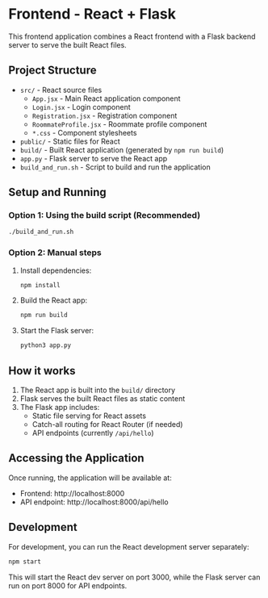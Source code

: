 # Frontend - React + Flask

This frontend application combines a React frontend with a Flask backend server to serve the built React files.

## Project Structure

- `src/` - React source files
  - `App.jsx` - Main React application component
  - `Login.jsx` - Login component
  - `Registration.jsx` - Registration component  
  - `RoommateProfile.jsx` - Roommate profile component
  - `*.css` - Component stylesheets
- `public/` - Static files for React
- `build/` - Built React application (generated by `npm run build`)
- `app.py` - Flask server to serve the React app
- `build_and_run.sh` - Script to build and run the application

## Setup and Running

### Option 1: Using the build script (Recommended)
```bash
./build_and_run.sh
```

### Option 2: Manual steps
1. Install dependencies:
   ```bash
   npm install
   ```

2. Build the React app:
   ```bash
   npm run build
   ```

3. Start the Flask server:
   ```bash
   python3 app.py
   ```

## How it works

1. The React app is built into the `build/` directory
2. Flask serves the built React files as static content
3. The Flask app includes:
   - Static file serving for React assets
   - Catch-all routing for React Router (if needed)
   - API endpoints (currently `/api/hello`)

## Accessing the Application

Once running, the application will be available at:
- Frontend: http://localhost:8000
- API endpoint: http://localhost:8000/api/hello

## Development

For development, you can run the React development server separately:
```bash
npm start
```

This will start the React dev server on port 3000, while the Flask server can run on port 8000 for API endpoints.
